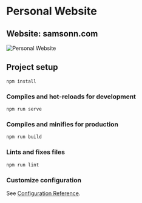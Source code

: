# Personal Website

## Website: samsonn.com

![Personal Website](https://res.cloudinary.com/sotasamson96/image/upload/v1588895803/Personal%20Website/personal_website_zecdvn.png)

## Project setup
```
npm install
```

### Compiles and hot-reloads for development
```
npm run serve
```

### Compiles and minifies for production
```
npm run build
```

### Lints and fixes files
```
npm run lint
```

### Customize configuration
See [Configuration Reference](https://cli.vuejs.org/config/).
